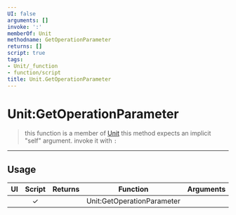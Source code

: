 ```yaml
---
UI: false
arguments: []
invoke: ':'
memberOf: Unit
methodname: GetOperationParameter
returns: []
script: true
tags:
- Unit/_function
- function/script
title: Unit.GetOperationParameter
---
```

# Unit:GetOperationParameter
> this function is a member of [Unit](civ-6/lua/Unit.md)
> this method expects an implicit "self" argument. invoke it with `:`
-----
## Usage
|  UI | Script | Returns | Function | Arguments |
|:---:|:------:|-------:|:--------:|:---------|
| |✓||Unit:GetOperationParameter||
